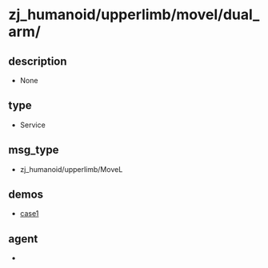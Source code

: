 ﻿
# zj_humanoid/upperlimb/movel/dual_arm/

## description
- None


## type
- Service

## msg_type
- zj_humanoid/upperlimb/MoveL

## demos
- [case1](./case1.yaml)


## agent
- 



